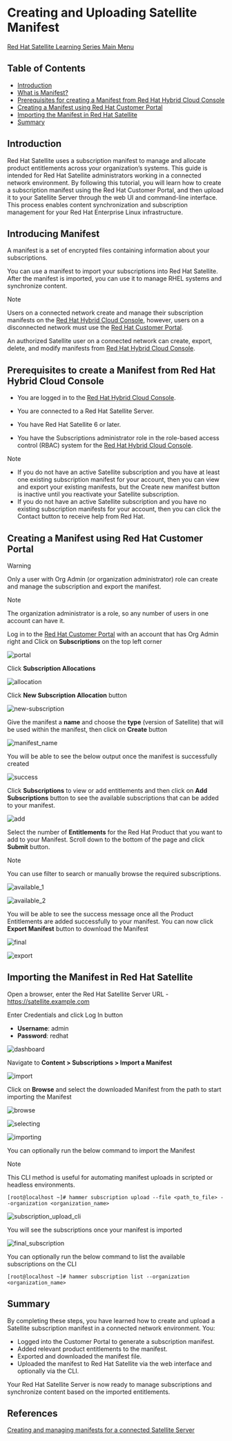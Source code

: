# Creating and Uploading Satellite Manifest

[Red Hat Satellite Learning Series Main Menu](https://github.com/rajatagrawal1094/RedHatSatellite)

## Table of Contents
- [Introduction](#introduction)
- [What is Manifest?](#introducing-manifest)
- [Prerequisites for creating a Manifest from Red Hat Hybrid Cloud Console](#prerequisites-to-create-a-manifest-from-red-hat-hybrid-cloud-console)
- [Creating a Manifest using Red Hat Customer Portal](#creating-a-manifest-using-red-hat-customer-portal)
- [Importing the Manifest in Red Hat Satellite](#importing-the-manifest-in-red-hat-satellite)
- [Summary](#summary)

## Introduction

Red Hat Satellite uses a subscription manifest to manage and allocate product entitlements across your organization’s systems. This guide is intended for Red Hat Satellite administrators working in a connected network environment. By following this tutorial, you will learn how to create a subscription manifest using the Red Hat Customer Portal, and then upload it to your Satellite Server through the web UI and command-line interface. This process enables content synchronization and subscription management for your Red Hat Enterprise Linux infrastructure.


## Introducing Manifest

A manifest is a set of encrypted files containing information about your subscriptions.

You can use a manifest to import your subscriptions into Red Hat Satellite. After the manifest is imported, you can use it to manage RHEL systems and synchronize content.

> [!NOTE]
> Users on a connected network create and manage their subscription manifests on the [Red Hat Hybrid Cloud Console](https://console.redhat.com), however, users on a disconnected network must use the [Red Hat Customer Portal](https://access.redhat.com).

An authorized Satellite user on a connected network can create, export, delete, and modify manifests from [Red Hat Hybrid Cloud Console](https://console.redhat.com).

## Prerequisites to create a Manifest from Red Hat Hybrid Cloud Console

- You are logged in to the [Red Hat Hybrid Cloud Console](https://console.redhat.com).

- You are connected to a Red Hat Satellite Server.

- You have Red Hat Satellite 6 or later.

- You have the Subscriptions administrator role in the role-based access control (RBAC) system for the [Red Hat Hybrid Cloud Console](https://console.redhat.com).

> [!NOTE]
> - If you do not have an active Satellite subscription and you have at least one existing subscription manifest for your account, then you can view and export your existing manifests, but the Create new manifest button is inactive until you reactivate your Satellite subscription.
> - If you do not have an active Satellite subscription and you have no existing subscription manifests for your account, then you can click the Contact button to receive help from Red Hat.

## Creating a Manifest using Red Hat Customer Portal 

> [!WARNING]
> Only a user with Org Admin (or organization administrator) role can create and manage the subscription and export the manifest.

> [!NOTE]
> The organization administrator is a role, so any number of users in one account can have it.

Log in to the [Red Hat Customer Portal](https://access.redhat.com) with an account that has Org Admin right and Click on **Subscriptions** on the top left corner

![portal](/images/1-portal.png)

Click **Subscription Allocations** 

![allocation](/images/2-allocation.png)

Click **New Subscription Allocation** button

![new-subscription](/images/3-new_subscription.png)

Give the manifest a **name** and choose the **type** (version of Satellite) that will be used within the manifest, then click on **Create** button

![manifest_name](/images/4-manifest_name.png)

You will be able to see the below output once the manifest is successfully created

![success](/images/5-success.png)

Click **Subscriptions** to view or add entitlements and then click on **Add Subscriptions** button to see the available subscriptions that can be added to your manifest.

![add](/images/6-add.png)

Select the number of **Entitlements** for the Red Hat Product that you want to add to your Manifest. Scroll down to the bottom of the page and click **Submit** button.

> [!NOTE]
> You can use filter to search or manually browse the required subscriptions.

![available_1](/images/7-available_1.png)

![available_2](/images/8-available_2.png)

You will be able to see the success message once all the Product Entitlements are added successfully to your manifest. You can now click **Export Manifest** button to download the Manifest

![final](/images/9-final.png)

![export](/images/10-export.png)

## Importing the Manifest in Red Hat Satellite

Open a browser, enter the Red Hat Satellite Server URL - https://satellite.example.com

Enter Credentials and click Log In button

- **Username**: admin
- **Password**: redhat

![dashboard](/images/11-dashboard.png)

Navigate to **Content > Subscriptions > Import a Manifest**

![import](/images/12-import.png)

Click on **Browse** and select the downloaded Manifest from the path to start importing the Manifest

![browse](/images/13-browse.png)

![selecting](/images/14-selecting.png)

![importing](/images/15-importing.png)

You can optionally run the below command to import the Manifest

> [!NOTE]
> This CLI method is useful for automating manifest uploads in scripted or headless environments.

```console
[root@localhost ~]# hammer subscription upload --file <path_to_file> --organization <organization_name>
```

![subscription_upload_cli](/images/16-subscription_upload_cli.png)

You will see the subscriptions once your manifest is imported

![final_subscription](/images/17-final_subscription.png)

You can optionally run the below command to list the available subscriptions on the CLI

```console
[root@localhost ~]# hammer subscription list --organization <organization_name>
```

## Summary

By completing these steps, you have learned how to create and upload a Satellite subscription manifest in a connected network environment. You:

- Logged into the Customer Portal to generate a subscription manifest.
- Added relevant product entitlements to the manifest.
- Exported and downloaded the manifest file.
- Uploaded the manifest to Red Hat Satellite via the web interface and optionally via the CLI.

Your Red Hat Satellite Server is now ready to manage subscriptions and synchronize content based on the imported entitlements.

## References

[Creating and managing manifests for a connected Satellite Server](https://docs.redhat.com/en/documentation/subscription_central/1-latest/html-single/creating_and_managing_manifests_for_a_connected_satellite_server/index#proc-creating-manifest-satellite-connected)

